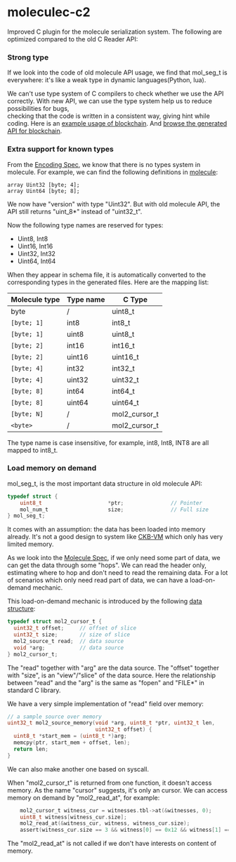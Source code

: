 # moleculec-c2
Improved C plugin for the molecule serialization system.
The following are optimized compared to the old C Reader API:

### Strong type
If we look into the code of old molecule API usage, 
we find that mol_seg_t is everywhere: it's like a weak type in dynamic languages(Python, lua). 

We can't use type system of C compilers to check whether we use the API correctly. 
With new API, we can use the type system help us to reduce possibilities for bugs,  
checking that the code is written in a consistent way, giving hint while coding.
Here is an [example usage of blockchain](https://github.com/XuJiandong/moleculec-c2/blob/bf3e045c94a43d03ab5eae16040d10600227f3b2/tests/blockchain/blockchain.c#L13-L44).
And [browse the generated API for blockchain](https://github.com/XuJiandong/moleculec-c2/blob/master/tests/blockchain/blockchain-api2.h).

### Extra support for known types
From the [Encoding Spec](https://github.com/nervosnetwork/molecule/blob/master/docs/encoding_spec.md), we know that there is no types system in molecule.
For example, we can find the following definitions in [molecule](https://github.com/XuJiandong/molecule-toolkit/blob/master/mol/blockchain.mol):
```text
array Uint32 [byte; 4];
array Uint64 [byte; 8];
```
We now have "version" with type "Uint32". But with old molecule API, the API still returns "uint_8*" instead of "uint32_t".

Now the following type names are reserved for types:
- Uint8, Int8
- Uint16, Int16
- Uint32, Int32
- Uint64, Int64


When they appear in schema file, it is automatically converted to the corresponding types in the generated files.
Here are the mapping list:

| Molecule type  | Type name   | C Type     |
|----------------|-------------|------------|
| byte           |  /          |  uint8_t   |   
| `[byte; 1]`     | int8       |  int8_t    |   
| `[byte; 1]`     | uint8      |  uint8_t   |   
| `[byte; 2]`     | int16      |  int16_t   |   
| `[byte; 2]`     | uint16     |  uint16_t  |   
| `[byte; 4]`     | int32      |  int32_t   |   
| `[byte; 4]`     | uint32     |  uint32_t  |   
| `[byte; 8]`     | int64      |  int64_t   |   
| `[byte; 8]`     | uint64     |  uint64_t  |   
| `[byte; N]`     | /          |  mol2_cursor_t  |   
| `<byte>`        | /          |  mol2_cursor_t  |   
The type name is case insensitive, for example, int8, Int8, INT8 are all mapped to int8_t.

### Load memory on demand

mol_seg_t, is the most important data structure in old molecule API:
```C
typedef struct {
    uint8_t                     *ptr;               // Pointer
    mol_num_t                   size;               // Full size
} mol_seg_t;
```
It comes with an assumption: the data has been loaded into memory already. It's not a good design to system like [CKB-VM](https://github.com/nervosnetwork/ckb-vm) which only has very limited memory. 

As we look into the [Molecule Spec](https://github.com/nervosnetwork/rfcs/blob/master/rfcs/0008-serialization/0008-serialization.md),
if we only need some part of data, we can get the data through some "hops". We can read the header only, estimating where to hop and don't need to read the remaining data. For a lot of scenarios which only need read part of data, we can have a load-on-demand mechanic.

This load-on-demand mechanic is introduced by the following [data structure](https://github.com/XuJiandong/molecule-toolkit/blob/2a843898f8bd228e93399c7d450948759c1edc35/include/molecule2_reader.h#L110-L115
):
```C
typedef struct mol2_cursor_t {
  uint32_t offset;     // offset of slice
  uint32_t size;       // size of slice
  mol2_source_t read;  // data source
  void *arg;           // data source
} mol2_cursor_t;
```
The "read" together with "arg" are the data source. The "offset" together with "size", is an "view"/"slice" of the data source. Here the relationship between "read" and the "arg" is the same as "fopen" and "FILE*" in standard C library.

We have a very simple implementation of "read" field over memory: 
```C
// a sample source over memory
uint32_t mol2_source_memory(void *arg, uint8_t *ptr, uint32_t len,
                            uint32_t offset) {
  uint8_t *start_mem = (uint8_t *)arg;
  memcpy(ptr, start_mem + offset, len);
  return len;
}
```
We can also make another one based on syscall.

When "mol2_cursor_t" is returned from one function, it doesn't access memory.
As the name "cursor" suggests, it's only an cursor. We can access memory on demand by "mol2_read_at", for example:
```C
    mol2_cursor_t witness_cur = witnesses.tbl->at(&witnesses, 0);
    uint8_t witness[witness_cur.size];
    mol2_read_at(&witness_cur, witness, witness_cur.size);
    assert(witness_cur.size == 3 && witness[0] == 0x12 && witness[1] == 0x34);
```
The "mol2_read_at" is not called if we don't have interests on content of memory.
